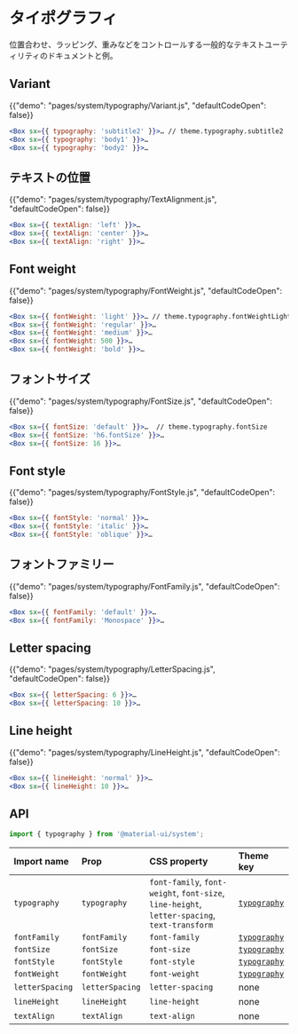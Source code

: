 # タイポグラフィ

<p class="description">位置合わせ、ラッピング、重みなどをコントロールする一般的なテキストユーティリティのドキュメントと例。</p>

## Variant

{{"demo": "pages/system/typography/Variant.js", "defaultCodeOpen": false}}

```jsx
<Box sx={{ typography: 'subtitle2' }}>… // theme.typography.subtitle2
<Box sx={{ typography: 'body1' }}>…
<Box sx={{ typography: 'body2' }}>…
```

## テキストの位置

{{"demo": "pages/system/typography/TextAlignment.js", "defaultCodeOpen": false}}

```jsx
<Box sx={{ textAlign: 'left' }}>…
<Box sx={{ textAlign: 'center' }}>…
<Box sx={{ textAlign: 'right' }}>…
```

## Font weight

{{"demo": "pages/system/typography/FontWeight.js", "defaultCodeOpen": false}}

```jsx
<Box sx={{ fontWeight: 'light' }}>… // theme.typography.fontWeightLight
<Box sx={{ fontWeight: 'regular' }}>…
<Box sx={{ fontWeight: 'medium' }}>…
<Box sx={{ fontWeight: 500 }}>…
<Box sx={{ fontWeight: 'bold' }}>…
```

## フォントサイズ

{{"demo": "pages/system/typography/FontSize.js", "defaultCodeOpen": false}}

```jsx
<Box sx={{ fontSize: 'default' }}>…  // theme.typography.fontSize
<Box sx={{ fontSize: 'h6.fontSize' }}>…
<Box sx={{ fontSize: 16 }}>…
```

## Font style

{{"demo": "pages/system/typography/FontStyle.js", "defaultCodeOpen": false}}

```jsx
<Box sx={{ fontStyle: 'normal' }}>…
<Box sx={{ fontStyle: 'italic' }}>…
<Box sx={{ fontStyle: 'oblique' }}>…
```

## フォントファミリー

{{"demo": "pages/system/typography/FontFamily.js", "defaultCodeOpen": false}}

```jsx
<Box sx={{ fontFamily: 'default' }}>…
<Box sx={{ fontFamily: 'Monospace' }}>…
```

## Letter spacing

{{"demo": "pages/system/typography/LetterSpacing.js", "defaultCodeOpen": false}}

```jsx
<Box sx={{ letterSpacing: 6 }}>…
<Box sx={{ letterSpacing: 10 }}>…
```

## Line height

{{"demo": "pages/system/typography/LineHeight.js", "defaultCodeOpen": false}}

```jsx
<Box sx={{ lineHeight: 'normal' }}>…
<Box sx={{ lineHeight: 10 }}>…
```

## API

```js
import { typography } from '@material-ui/system';
```

| Import name     | Prop            | CSS property                                                                                 | Theme key                                                              |
|:--------------- |:--------------- |:-------------------------------------------------------------------------------------------- |:---------------------------------------------------------------------- |
| `typography`    | `typography`    | `font-family`, `font-weight`, `font-size`, `line-height`, `letter-spacing`, `text-transform` | [`typography`](/customization/default-theme/?expand-path=$.typography) |
| `fontFamily`    | `fontFamily`    | `font-family`                                                                                | [`typography`](/customization/default-theme/?expand-path=$.typography) |
| `fontSize`      | `fontSize`      | `font-size`                                                                                  | [`typography`](/customization/default-theme/?expand-path=$.typography) |
| `fontStyle`     | `fontStyle`     | `font-style`                                                                                 | [`typography`](/customization/default-theme/?expand-path=$.typography) |
| `fontWeight`    | `fontWeight`    | `font-weight`                                                                                | [`typography`](/customization/default-theme/?expand-path=$.typography) |
| `letterSpacing` | `letterSpacing` | `letter-spacing`                                                                             | none                                                                   |
| `lineHeight`    | `lineHeight`    | `line-height`                                                                                | none                                                                   |
| `textAlign`     | `textAlign`     | `text-align`                                                                                 | none                                                                   |
